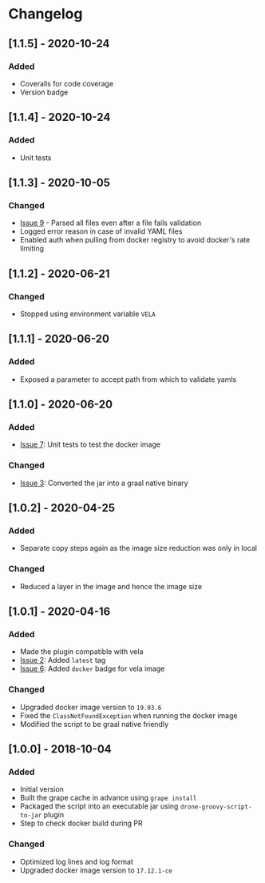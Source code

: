 # Changelog

## [1.1.5] - 2020-10-24
### Added
- Coveralls for code coverage
- Version badge

## [1.1.4] - 2020-10-24
### Added
- Unit tests

## [1.1.3] - 2020-10-05
### Changed
- [Issue 9](https://github.com/devatherock/drone-yaml-validator/issues/9) - Parsed all files even after a file fails validation
- Logged error reason in case of invalid YAML files
- Enabled auth when pulling from docker registry to avoid docker's rate limiting

## [1.1.2] - 2020-06-21
### Changed
- Stopped using environment variable `VELA`

## [1.1.1] - 2020-06-20
### Added
- Exposed a parameter to accept path from which to validate yamls

## [1.1.0] - 2020-06-20
### Added
- [Issue 7](https://github.com/devatherock/drone-yaml-validator/issues/7): Unit tests to test the docker image

### Changed
- [Issue 3](https://github.com/devatherock/drone-yaml-validator/issues/3): Converted the jar into a graal native binary

## [1.0.2] - 2020-04-25
### Added
- Separate copy steps again as the image size reduction was only in local

### Changed
- Reduced a layer in the image and hence the image size

## [1.0.1] - 2020-04-16
### Added
- Made the plugin compatible with vela
- [Issue 2](https://github.com/devatherock/drone-yaml-validator/issues/2): Added `latest` tag
- [Issue 6](https://github.com/devatherock/drone-yaml-validator/issues/6): Added `docker` badge for vela image

### Changed
- Upgraded docker image version to `19.03.6`
- Fixed the `ClassNotFoundException` when running the docker image
- Modified the script to be graal native friendly

## [1.0.0] - 2018-10-04
### Added
- Initial version
- Built the grape cache in advance using `grape install`
- Packaged the script into an executable jar using `drone-groovy-script-to-jar` plugin
- Step to check docker build during PR

### Changed
- Optimized log lines and log format
- Upgraded docker image version to `17.12.1-ce`